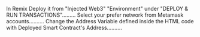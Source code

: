 In Remix Deploy it from "Injected Web3" "Environment" under "DEPLOY & RUN TRANSACTIONS".........
Select your prefer network from Metamask accounts..........
Change the Address Variable defined inside the HTML code with Deployed Smart Contract's Address..........
